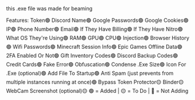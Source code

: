 this .exe file was made for beaming 

Features:
Token🟢
Discord Name🟢
Google Passwords🟢
Google Cookies🟢
IP🟢
Phone Number🟢
Email🟢
If They Have Billing🟢
If They Have Nitro🟢
What OS They're Using🟢
RAM🟢
GPU🟢
CPU🟢
Injection🟢
Browser History🟢
Wifi Passwords🟢
Minecraft Session Info🟢
Epic Games Offline Data🟢
2FA Enabled Or Not🟢
Gift Inventory Codes🟢
Discord Backup Codes🟢
Credit Cards🟢
Fake Error🟢
Obfuscation🟢
Condense .Exe Size🟢
Icon For .Exe (optional)🟢
Add File To Startup🟢
Anti Spam (just prevents from multiple instances running at once)🟢
Bypass Token Protector🟡
Binder🟡
WebCam Screenshot (optional)🟡
🟢 = Added | 🟡 = To Do | 🔴 = Not Adding

